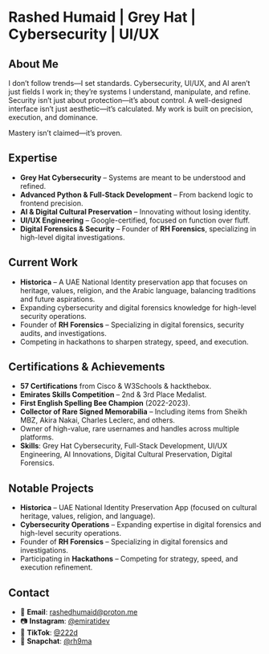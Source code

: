 # Rashed Humaid | Grey Hat | Cybersecurity | UI/UX

## About Me
I don’t follow trends—I set standards. Cybersecurity, UI/UX, and AI aren’t just fields I work in; they’re systems I understand, manipulate, and refine. Security isn’t just about protection—it’s about control. A well-designed interface isn’t just aesthetic—it’s calculated. My work is built on precision, execution, and dominance.

Mastery isn’t claimed—it’s proven.

## Expertise
- **Grey Hat Cybersecurity** – Systems are meant to be understood and refined.
- **Advanced Python & Full-Stack Development** – From backend logic to frontend precision.
- **AI & Digital Cultural Preservation** – Innovating without losing identity.
- **UI/UX Engineering** – Google-certified, focused on function over fluff.
- **Digital Forensics & Security** – Founder of **RH Forensics**, specializing in high-level digital investigations.

## Current Work
- **Historica** – A UAE National Identity preservation app that focuses on heritage, values, religion, and the Arabic language, balancing traditions and future aspirations.
- Expanding cybersecurity and digital forensics knowledge for high-level security operations.
- Founder of **RH Forensics** – Specializing in digital forensics, security audits, and investigations.
- Competing in hackathons to sharpen strategy, speed, and execution.

## Certifications & Achievements
- **57 Certifications** from Cisco & W3Schools & hackthebox.
- **Emirates Skills Competition** – 2nd & 3rd Place Medalist.
- **First English Spelling Bee Champion** (2022-2023).
- **Collector of Rare Signed Memorabilia** – Including items from Sheikh MBZ, Akira Nakai, Charles Leclerc, and others.
- Owner of high-value, rare usernames and handles across multiple platforms.
- **Skills**: Grey Hat Cybersecurity, Full-Stack Development, UI/UX Engineering, AI Innovations, Digital Cultural Preservation, Digital Forensics.

## Notable Projects
- **Historica** – UAE National Identity Preservation App (focused on cultural heritage, values, religion, and language).
- **Cybersecurity Operations** – Expanding expertise in digital forensics and high-level security operations.
- Founder of **RH Forensics** – Specializing in digital forensics and investigations.
- Participating in **Hackathons** – Competing for strategy, speed, and execution refinement.

## Contact
- 📧 **Email**: [rashedhumaid@proton.me](mailto:rashedhumaid@proton.me)
- 📷 **Instagram**: [@emiratidev](https://instagram.com/emiratidev)
- 🎥 **TikTok**: [@222d](https://tiktok.com/@222d)
- 👻 **Snapchat**: [@rh9ma](https://snapchat.com/add/rh9ma)
